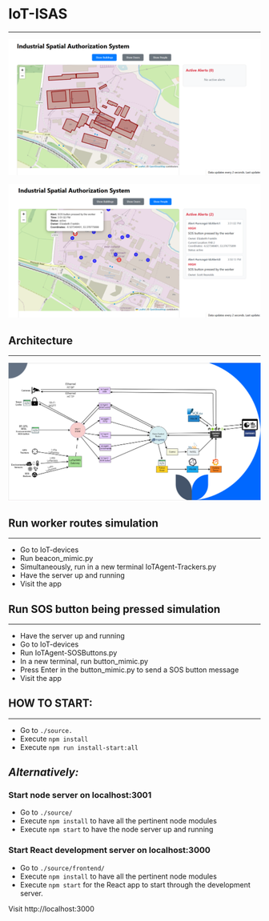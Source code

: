 # IoT-ISAS
---
![Dashboard with buildings defined](images/earlyDashboard3.png)

![Map and dashboard with active alerts](images/activeAlertsWaypoint.png)

## Architecture
---
![System architecture](images/implementationArchitecture.png)

## Run worker routes simulation
---
- Go to IoT-devices
- Run beacon_mimic.py
- Simultaneously, run in a new terminal IoTAgent-Trackers.py
- Have the server up and running
- Visit the app

## Run SOS button being pressed simulation
---
- Have the server up and running
- Go to IoT-devices
- Run IoTAgent-SOSButtons.py
- In a new terminal, run button_mimic.py
- Press Enter in the button_mimic.py to send a SOS button message
- Visit the app

## HOW TO START:

---
- Go to `./source.`
- Execute `npm install`
- Execute `npm run install-start:all`

_Alternatively:_
---

### Start node server on localhost:3001
- Go to `./source/`
- Execute `npm install` to have all the pertinent node modules
- Execute `npm start` to have the node server up and running

### Start React development server on localhost:3000

- Go to `./source/frontend/`
- Execute `npm install` to have all the pertinent node modules
- Execute `npm start` for the React app to start through the development server.

Visit http://localhost:3000

